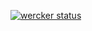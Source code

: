 [![wercker status](https://app.wercker.com/status/d96b48030144349ff3006f71915a0bb1/m/master "wercker status")](https://app.wercker.com/project/byKey/d96b48030144349ff3006f71915a0bb1)
